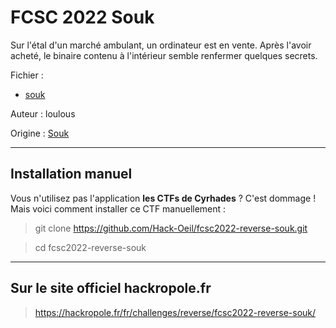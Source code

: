 # FCSC 2022 Souk

Sur l'étal d'un marché ambulant, un ordinateur est en vente. Après l'avoir acheté, le binaire contenu à l'intérieur semble renfermer quelques secrets.

Fichier :
- [souk](souk)

Auteur : loulous

Origine : [Souk](https://hackropole.fr/fr/challenges/reverse/fcsc2022-reverse-souk/)

-----------


## Installation manuel
Vous n'utilisez pas l'application **les CTFs de Cyrhades** ? C'est dommage !
Mais voici comment installer ce CTF manuellement :

> git clone https://github.com/Hack-Oeil/fcsc2022-reverse-souk.git

> cd fcsc2022-reverse-souk


-----------

## Sur le site officiel hackropole.fr
> https://hackropole.fr/fr/challenges/reverse/fcsc2022-reverse-souk/